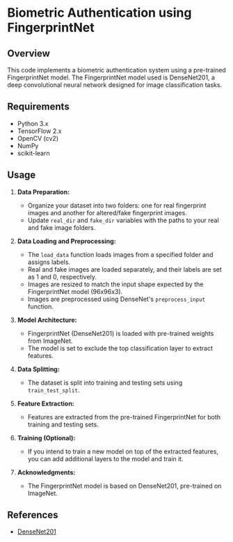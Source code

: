 # Biometric Authentication using FingerprintNet

## Overview

This code implements a biometric authentication system using a pre-trained FingerprintNet model. The FingerprintNet model used is DenseNet201, a deep convolutional neural network designed for image classification tasks.

## Requirements

- Python 3.x
- TensorFlow 2.x
- OpenCV (cv2)
- NumPy
- scikit-learn

## Usage

1. **Data Preparation:**
   - Organize your dataset into two folders: one for real fingerprint images and another for altered/fake fingerprint images.
   - Update `real_dir` and `fake_dir` variables with the paths to your real and fake image folders.

2. **Data Loading and Preprocessing:**
   - The `load_data` function loads images from a specified folder and assigns labels.
   - Real and fake images are loaded separately, and their labels are set as 1 and 0, respectively.
   - Images are resized to match the input shape expected by the FingerprintNet model (96x96x3).
   - Images are preprocessed using DenseNet's `preprocess_input` function.

3. **Model Architecture:**
   - FingerprintNet (DenseNet201) is loaded with pre-trained weights from ImageNet.
   - The model is set to exclude the top classification layer to extract features.

4. **Data Splitting:**
   - The dataset is split into training and testing sets using `train_test_split`.

5. **Feature Extraction:**
   - Features are extracted from the pre-trained FingerprintNet for both training and testing sets.

6. **Training (Optional):**
   - If you intend to train a new model on top of the extracted features, you can add additional layers to the model and train it.

7. **Acknowledgments:**
   - The FingerprintNet model is based on DenseNet201, pre-trained on ImageNet.

## References

- [DenseNet201](https://www.tensorflow.org/api_docs/python/tf/keras/applications/DenseNet201)
